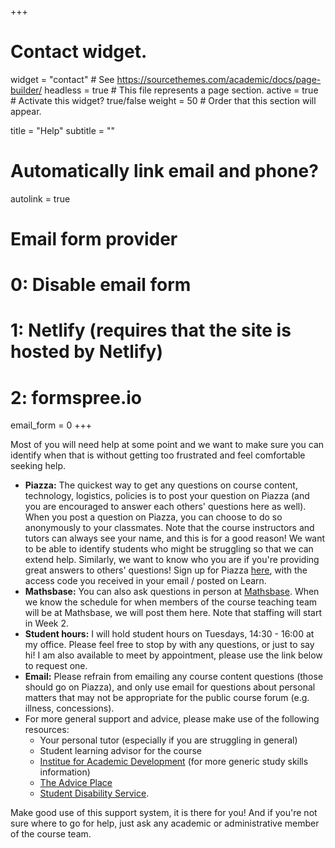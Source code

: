 +++
# Contact widget.
widget = "contact"  # See https://sourcethemes.com/academic/docs/page-builder/
headless = true  # This file represents a page section.
active = true  # Activate this widget? true/false
weight = 50  # Order that this section will appear.

title = "Help"
subtitle = ""

# Automatically link email and phone?
autolink = true

# Email form provider
#   0: Disable email form
#   1: Netlify (requires that the site is hosted by Netlify)
#   2: formspree.io
email_form = 0
+++

Most of you will need help at some point and we want to make sure you can identify when that is without getting too frustrated and feel comfortable seeking help.

- **Piazza:** The quickest way to get any questions on course content, technology, logistics, policies is to post your question on Piazza (and you are encouraged to answer each others' questions here as well). When you post a question on Piazza, you can choose to do so anonymously to your classmates. Note that the course instructors and tutors can always see your name, and this is for a good reason! We want to be able to identify students who might be struggling so that we can extend help. Similarly, we want to know who you are if you're providing great answers to others' questions! Sign up for Piazza [here](https://piazza.com/ed.ac.uk/fall2019/math08077), with the access code you received in your email / posted on Learn.
- **Mathsbase:** You can also ask questions in person at [Mathsbase](https://teaching.maths.ed.ac.uk/main/undergraduate/studies/facilities/mathsbase-mathshub). When we know the schedule for when members of the course teaching team will be at Mathsbase, we will post them here. Note that staffing will start in Week 2.
- **Student hours:** I will hold student hours on Tuesdays, 14:30 - 16:00 at my office. Please feel free to stop by with any questions, or just to say hi! I am also available to meet by appointment, please use the link below to request one.
- **Email:** Please refrain from emailing any course content questions (those should go on Piazza), and only use email for questions about personal matters that may not be appropriate for the public course forum (e.g. illness, concessions).
- For more general support and advice, please make use of the following resources:
  - Your personal tutor (especially if you are struggling in general)
  - Student learning advisor for the course
  - [Institue for Academic Development](https://www.ed.ac.uk/institute-academic-development) (for more generic study skills information)
  - [The Advice Place](https://www.eusa.ed.ac.uk/support_and_advice/the_advice_place/)
  - [Student Disability Service](https://www.ed.ac.uk/student-disability-service).

Make good use of this support system, it is there for you! And if you're not sure where to go for help, just ask any academic or administrative member of the course team.


